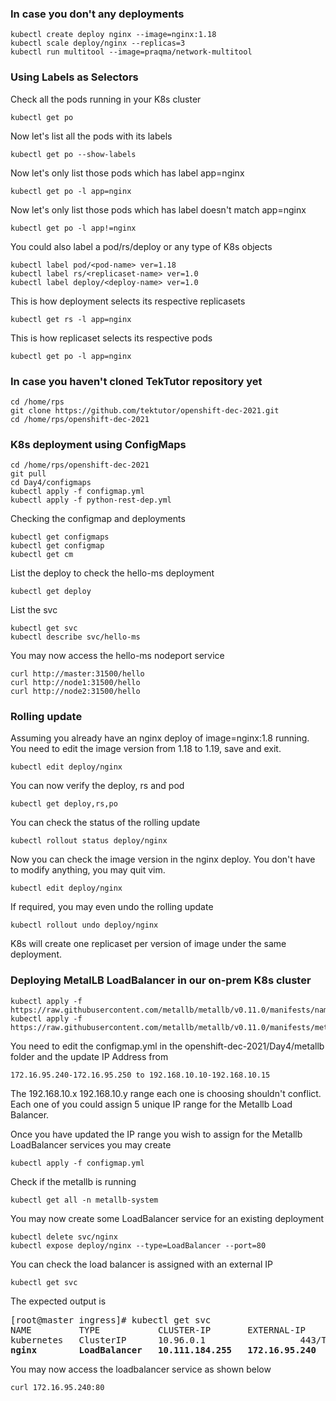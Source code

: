 ### In case you don't any deployments
```
kubectl create deploy nginx --image=nginx:1.18
kubectl scale deploy/nginx --replicas=3
kubectl run multitool --image=praqma/network-multitool
```

### Using Labels as Selectors
Check all the pods running in your K8s cluster
```
kubectl get po
```

Now let's list all the pods with its labels
```
kubectl get po --show-labels
```

Now let's only list those pods which has label app=nginx
```
kubectl get po -l app=nginx
```

Now let's only list those pods which has label doesn't match app=nginx
```
kubectl get po -l app!=nginx
```

You could also label a pod/rs/deploy or any type of K8s objects
```
kubectl label pod/<pod-name> ver=1.18
kubectl label rs/<replicaset-name> ver=1.0
kubectl label deploy/<deploy-name> ver=1.0
```

This is how deployment selects its respective replicasets
```
kubectl get rs -l app=nginx
```

This is how replicaset selects its respective pods
```
kubectl get po -l app=nginx
```

### In case you haven't cloned TekTutor repository yet 
```
cd /home/rps
git clone https://github.com/tektutor/openshift-dec-2021.git
cd /home/rps/openshift-dec-2021
```

### K8s deployment using ConfigMaps
```
cd /home/rps/openshift-dec-2021
git pull
cd Day4/configmaps
kubectl apply -f configmap.yml
kubectl apply -f python-rest-dep.yml
```

Checking the configmap and deployments
```
kubectl get configmaps
kubectl get configmap
kubectl get cm
```

List the deploy to check the hello-ms deployment
```
kubectl get deploy
```

List the svc
```
kubectl get svc
kubectl describe svc/hello-ms
```

You may now access the hello-ms nodeport service 
```
curl http://master:31500/hello
curl http://node1:31500/hello
curl http://node2:31500/hello
```

### Rolling update
Assuming you already have an nginx deploy of image=nginx:1.8 running. You need to edit the image version from 1.18 to 1.19, save and exit.
```
kubectl edit deploy/nginx
```

You can now verify the deploy, rs and pod
```
kubectl get deploy,rs,po
```

You can check the status of the rolling update 
```
kubectl rollout status deploy/nginx
```

Now you can check the image version in the nginx deploy. You don't have to modify anything, you may quit vim.
```
kubectl edit deploy/nginx
```

If required, you may even undo the rolling update
```
kubectl rollout undo deploy/nginx
```

K8s will create one replicaset per version of image under the same deployment.

### Deploying MetalLB LoadBalancer in our on-prem K8s cluster
```
kubectl apply -f https://raw.githubusercontent.com/metallb/metallb/v0.11.0/manifests/namespace.yaml
kubectl apply -f https://raw.githubusercontent.com/metallb/metallb/v0.11.0/manifests/metallb.yaml
```

You need to edit the configmap.yml in the openshift-dec-2021/Day4/metallb folder 
and the update IP Address from 
```
172.16.95.240-172.16.95.250 to 192.168.10.10-192.168.10.15
```
The 192.168.10.x 192.168.10.y range each one is choosing shouldn't conflict. Each one of you could assign 5 unique IP range for the Metallb Load Balancer.

Once you have updated the IP range you wish to assign for the Metallb LoadBalancer services you may create
```
kubectl apply -f configmap.yml
```

Check if the metallb is running
```
kubectl get all -n metallb-system
```

You may now create some LoadBalancer service for an existing deployment
```
kubectl delete svc/nginx 
kubectl expose deploy/nginx --type=LoadBalancer --port=80
```

You can check the load balancer is assigned with an external IP
```
kubectl get svc
```
The expected output is
<pre>
[root@master ingress]# kubectl get svc
NAME         TYPE           CLUSTER-IP       EXTERNAL-IP     PORT(S)        AGE
kubernetes   ClusterIP      10.96.0.1        <none>          443/TCP        24h
<b>nginx        LoadBalancer   10.111.184.255   172.16.95.240   80:30621/TCP   9m42s</b>
</pre>

You may now access the loadbalancer service as shown below
```
curl 172.16.95.240:80
```
